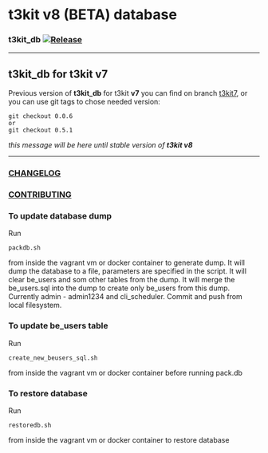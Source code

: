 # t3kit v8 (BETA) database

### t3kit_db [![Release](https://img.shields.io/github/release/t3kit/t3kit_db.svg?style=flat-square)](https://github.com/t3kit/t3kit_db/releases)

***

## t3kit_db for t3kit v7

Previous version of **t3kit_db** for t3kit **v7** you can find on branch [t3kit7](https://github.com/t3kit/t3kit_db/tree/t3kit7), or you can use git tags to chose needed version:
```
git checkout 0.0.6
or
git checkout 0.5.1
```
_this message will be here until stable version of **t3kit v8**_

***



### [CHANGELOG](https://github.com/t3kit/t3kit_db/blob/master/CHANGELOG.md)
### [CONTRIBUTING](https://github.com/t3kit/t3kit/blob/master/CONTRIBUTING.md)


### To update database dump
Run

    packdb.sh

from inside the vagrant vm or docker container to generate dump. It will dump the database to a file, parameters are specified in the script. It will clear be_users and som  other tables from the dump. It will merge the be_users.sql into the dump to create only be_users from this dump. Currently admin - admin1234 and cli_scheduler.
Commit and push from local filesystem.

### To update be_users table
Run

    create_new_beusers_sql.sh

from inside the vagrant vm or docker container before running pack.db

### To restore database
Run

    restoredb.sh
    
from inside the vagrant vm or docker container to restore database
